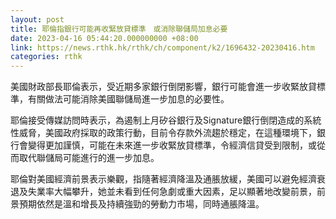 ```yaml
---
layout: post
title: 耶倫指銀行可能再收緊放貸標準　或消除聯儲局加息必要
date: 2023-04-16 05:44:20.000000000 +08:00
link: https://news.rthk.hk/rthk/ch/component/k2/1696432-20230416.htm
categories: rthk
---
```


美國財政部長耶倫表示，受近期多家銀行倒閉影響，銀行可能會進一步收緊放貸標準，有關做法可能消除美國聯儲局進一步加息的必要性。

耶倫接受傳媒訪問時表示，為遏制上月矽谷銀行及Signature銀行倒閉造成的系統性威脅，美國政府採取的政策行動，目前令存款外流趨於穩定，在這種環境下，銀行會變得更加謹慎，可能在未來進一步收緊放貸標準，令經濟信貸受到限制，或從而取代聯儲局可能進行的進一步加息。

耶倫對美國經濟前景表示樂觀，指隨著經濟降溫及通脹放緩，美國可以避免經濟衰退及失業率大幅攀升，她並未看到任何急劇或重大因素，足以顯著地改變前景，前景預期依然是溫和增長及持續強勁的勞動力市場，同時通脹降溫。
